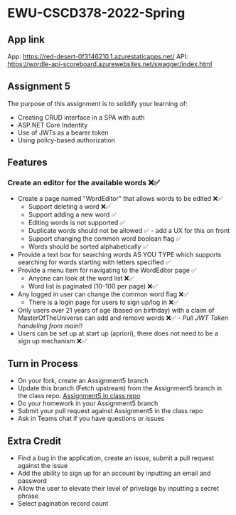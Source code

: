 # EWU-CSCD378-2022-Spring

## App link
App:
https://red-desert-0f3146210.1.azurestaticapps.net/
API:
https://wordle-api-scoreboard.azurewebsites.net/swagger/index.html

## Assignment 5

The purpose of this assignment is to solidify your learning of:

- Creating CRUD interface in a SPA with auth
- ASP.NET Core Indentity
- Use of JWTs as a bearer token
- Using policy-based authorization

## Features

### Create an editor for the available words ❌✅
  - Create a page named "WordEditor" that allows words to be edited ❌✅
    - Support deleting a word ❌✅
    - Support adding a new word ✅
    - Editing words is not supported ✅
    - Duplicate words should not be allowed ✅ - add a UX for this on front
    - Support changing the common word boolean flag ✅
    - Words should be sorted alphabetically ✅
  - Provide a text box for searching words AS YOU TYPE which supports searching for words starting with letters specified ✅
  - Provide a menu item for navigating to the WordEditor page ✅
    - Anyone can look at the word list ❌✅
    - Word list is paginated (10-100 per page) ❌✅
  - Any logged in user can change the common word flag ❌✅
    - There is a login page for users to sign up/log in ❌✅
  - Only users over 21 years of age (based on birthday) with a claim of MasterOfTheUniverse can add and remove words ❌✅ - *Pull JWT Token handeling from main!!*
  - Users can be set up at start up (apriori), there does not need to be a sign up mechanism ❌✅

## Turn in Process

- On your fork, create an Assignment5 branch
- Update this branch (Fetch upstream) from the Assignment5 branch in the class repo. [Assignment5 in class repo](https://github.com/IntelliTect-Samples/EWU-CSCD379-2022-Spring/tree/Assignment5)
- Do your homework in your Assignment5 branch
- Submit your pull request against Assignment5 in the class repo
- Ask in Teams chat if you have questions or issues

## Extra Credit

- Find a bug in the application, create an issue, submit a pull request against the issue
- Add the ability to sign up for an account by inputting an email and password
- Allow the user to elevate their level of privelage by inputting a secret phrase
- Select pagination record count
